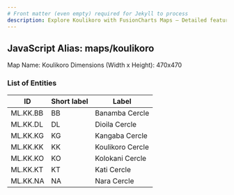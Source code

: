 ```yaml
---
# Front matter (even empty) required for Jekyll to process
description: Explore Koulikoro with FusionCharts Maps – Detailed features for seamless integration. Try now & enhance your data visualization today! 
---
```


## JavaScript Alias: maps/koulikoro

Map Name: Koulikoro
Dimensions (Width x Height): 470x470

### List of Entities

| ID       | Short label | Label            |
| -------- | ----------- | ---------------- |
| ML.KK.BB | BB          | Banamba Cercle   |
| ML.KK.DL | DL          | Dioila Cercle    |
| ML.KK.KG | KG          | Kangaba Cercle   |
| ML.KK.KK | KK          | Koulikoro Cercle |
| ML.KK.KO | KO          | Kolokani Cercle  |
| ML.KK.KT | KT          | Kati Cercle      |
| ML.KK.NA | NA          | Nara Cercle      |
